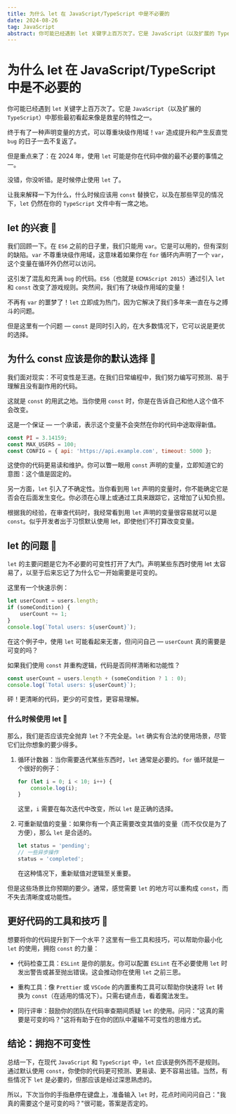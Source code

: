 ```yaml
---
title: 为什么 let 在 JavaScript/TypeScript 中是不必要的
date: 2024-08-26
tag: JavaScript
abstract: 你可能已经遇到 let 关键字上百万次了。它是 JavaScript（以及扩展的 TypeScript）中那些最初看起来像是救星的特性之一。
---
```


# 为什么 let 在 JavaScript/TypeScript 中是不必要的

你可能已经遇到 `let` 关键字上百万次了。它是 `JavaScript`（以及扩展的 `TypeScript`）中那些最初看起来像是救星的特性之一。

终于有了一种声明变量的方式，可以尊重块级作用域！`var` 造成提升和产生反直觉 `bug` 的日子一去不复返了。

但是重点来了：在 2024 年，使用 `let` 可能是你在代码中做的最不必要的事情之一。

没错，你没听错。是时候停止使用 `let` 了。

让我来解释一下为什么，什么时候应该用 `const` 替换它，以及在那些罕见的情况下，`let` 仍然在你的 `TypeScript` 文件中有一席之地。

## let 的兴衰 🐑

我们回顾一下。在 `ES6` 之前的日子里，我们只能用 `var`。它是可以用的，但有深刻的缺陷。`var` 不尊重块级作用域，这意味着如果你在 `for` 循环内声明了一个 `var`，这个变量在循环外仍然可以访问。

这引发了混乱和充满 `bug` 的代码。`ES6`（也就是 `ECMAScript 2015`）通过引入 `let` 和 `const` 改变了游戏规则。突然间，我们有了块级作用域的变量！

不再有 `var` 的噩梦了！`let` 立即成为热门，因为它解决了我们多年来一直在与之搏斗的问题。

但是这里有一个问题 — `const` 是同时引入的，在大多数情况下，它可以说是更优的选择。

## 为什么 const 应该是你的默认选择 🐠

我们面对现实：不可变性是王道。在我们日常编程中，我们努力编写可预测、易于理解且没有副作用的代码。

这就是 `const` 的用武之地。当你使用 `const` 时，你是在告诉自己和他人这个值不会改变。

这是一个保证 — 一个承诺，表示这个变量不会突然在你的代码中途取得新值。

```javascript
const PI = 3.14159;
const MAX_USERS = 100;
const CONFIG = { api: 'https://api.example.com', timeout: 5000 };
```

这使你的代码更易读和维护。你可以瞥一眼用 `const` 声明的变量，立即知道它的意图：这个值是固定的。

另一方面，`let` 引入了不确定性。当你看到用 `let` 声明的变量时，你不能确定它是否会在后面发生变化。你必须在心理上或通过工具来跟踪它，这增加了认知负担。

根据我的经验，在审查代码时，我经常看到用 `let` 声明的变量很容易就可以是 `const`。似乎开发者出于习惯默认使用 let，即使他们不打算改变变量。

## let 的问题 🐲

`let` 的主要问题是它为不必要的可变性打开了大门。声明某些东西时使用 let 太容易了，以至于后来忘记了为什么它一开始需要是可变的。

这里有一个快速示例：

```javascript
let userCount = users.length;
if (someCondition) {
    userCount += 1;
}
console.log(`Total users: ${userCount}`);
```

在这个例子中，使用 `let` 可能看起来无害，但问问自己 — `userCount` 真的需要是可变的吗？

如果我们使用 `const` 并重构逻辑，代码是否同样清晰和功能性？

```javascript
const userCount = users.length + (someCondition ? 1 : 0);
console.log(`Total users: ${userCount}`);
```

砰！更清晰的代码，更少的可变性，更容易理解。

### 什么时候使用 let 🎒

那么，我们是否应该完全抛弃 `let`？不完全是。`let` 确实有合法的使用场景，尽管它们比你想象的要少得多。

1. 循环计数器：当你需要迭代某些东西时，`let` 通常是必要的。`for` 循环就是一个很好的例子：

    ```javascript
    for (let i = 0; i < 10; i++) {
        console.log(i);
    }
    ```
    
    这里，`i` 需要在每次迭代中改变，所以 `let` 是正确的选择。

2. 可重新赋值的变量：如果你有一个真正需要改变其值的变量（而不仅仅是为了方便），那么 `let` 是合适的。

    ```javascript
    let status = 'pending';
    // 一些异步操作
    status = 'completed';
    ```
    
    在这种情况下，重新赋值对逻辑至关重要。

但是这些场景比你预期的要少。通常，感觉需要 `let` 的地方可以重构成 `const`，而不失去清晰度或功能性。

## 更好代码的工具和技巧 🎥

想要将你的代码提升到下一个水平？这里有一些工具和技巧，可以帮助你最小化 `let` 的使用，拥抱 `const` 的力量：

- 代码检查工具：`ESLint` 是你的朋友。你可以配置 `ESLint` 在不必要使用 `let` 时发出警告或甚至抛出错误。这会推动你在使用 `let` 之前三思。

- 重构工具：像 `Prettier` 或 `VSCode` 的内置重构工具可以帮助你快速将 `let` 转换为 `const`（在适用的情况下）。只需右键点击，看着魔法发生。

- 同行评审：鼓励你的团队在代码审查期间质疑 `let` 的使用。问问："这真的需要是可变的吗？"这将有助于在你的团队中灌输不可变性的思维方式。

## 结论：拥抱不可变性

总结一下，在现代 `JavaScript` 和 `TypeScript` 中，`let` 应该是例外而不是规则。通过默认使用 `const`，你使你的代码更可预测、更易读、更不容易出错。当然，有些情况下 `let` 是必要的，但那应该是经过深思熟虑的。

所以，下次当你的手指悬停在键盘上，准备输入 `let` 时，花点时间问问自己："我真的需要这个是可变的吗？"很可能，答案是否定的。
